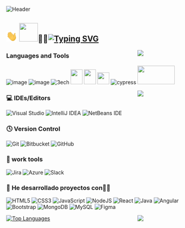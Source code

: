 
![Header](https://i.ibb.co/qgRrsv3/github-header-image.png)



## <img src="https://raw.githubusercontent.com/ABSphreak/ABSphreak/master/gifs/Hi.gif " width="30">  <img height="50" width="50" src=https://user-images.githubusercontent.com/86696439/227633184-aab4e2bf-25c3-4a36-a950-d0fc5c14bead.png />:test_tube:✨[![Typing SVG](https://readme-typing-svg.demolab.com?font=Fira+Code&pause=1000&background=2041FF00&random=false&width=435&lines=Full+Stack+Developer+-+QA)](https://git.io/typing-svg)

<img align="right" src="https://user-images.githubusercontent.com/65187002/144930161-2f783401-8d27-4fdf-a2f7-cc0ba32f1f1f.gif" width="30%" style="display:inline;">

### Languages and Tools

![image](https://upload.wikimedia.org/wikipedia/en/thumb/3/30/Java_programming_language_logo.svg/70px-Java_programming_language_logo.svg.png)
![image](https://user-images.githubusercontent.com/86696439/150569192-afe03bba-fd41-4689-a0a8-480e85ba8c9c.png)
![3ech](https://static.wixstatic.com/media/012557_1c89757f2a9c4a878cfde8b24cf1d997~mv2.png/v1/fit/w_51%2Ch_51%2Cal_c/file.png) 
<img height="40" width="32" src="https://cdn.icon-icons.com/icons2/2699/PNG/512/python_vertical_logo_icon_168039.png" />
<img height="40" width="32" src="https://upload.wikimedia.org/wikipedia/commons/thumb/6/6a/JavaScript-logo.png/600px-JavaScript-logo.png" />
<img height="32" width="32" src="https://upload.wikimedia.org/wikipedia/commons/thumb/d/d5/Selenium_Logo.png/220px-Selenium_Logo.png" />
![cypress](https://img.shields.io/badge/-cypress-%23E5E5E5?style=for-the-badge&logo=cypress&logoColor=058a5e)
<img height="50" width="100" src="https://media.licdn.com/dms/image/D4D12AQGWcSInOgklkw/article-cover_image-shrink_600_2000/0/1664800435918?e=2147483647&v=beta&t=Q4otFvD0-FQtg0vWQtvVCGGg0dxaKfMKyVRlEI7GfCw"/>

<img align="right" src="https://user-images.githubusercontent.com/65187002/144930161-2f783401-8d27-4fdf-a2f7-cc0ba32f1f1f.gif" width="30%" style="display:inline;">


### 💻 IDEs/Editors
![Visual Studio](https://img.shields.io/badge/Visual%20Studio-5C2D91.svg?style=for-the-badge&logo=visual-studio&logoColor=white)
 ![IntelliJ IDEA](https://img.shields.io/badge/IntelliJIDEA-000000.svg?style=for-the-badge&logo=intellij-idea&logoColor=white)
 ![NetBeans IDE](https://img.shields.io/badge/NetBeansIDE-1B6AC6.svg?style=for-the-badge&logo=apache-netbeans-ide&logoColor=white)

 ### 🕓 Version Control
 ![Git](https://img.shields.io/badge/git-%23F05033.svg?style=for-the-badge&logo=git&logoColor=white)
 ![Bitbucket](https://img.shields.io/badge/bitbucket-%230047B3.svg?style=for-the-badge&logo=bitbucket&logoColor=white)
 ![GitHub](https://img.shields.io/badge/github-%23121011.svg?style=for-the-badge&logo=github&logoColor=white)

### :calendar: work tools 
![Jira](https://img.shields.io/badge/jira-%230A0FFF.svg?style=for-the-badge&logo=jira&logoColor=white)
![Azure](https://img.shields.io/badge/azure-%230072C6.svg?style=for-the-badge&logo=microsoftazure&logoColor=white)
![Slack](https://img.shields.io/badge/Slack-4A154B?style=for-the-badge&logo=slack&logoColor=white)

### 🌱 **He desarrollado proyectos  con**👩‍💻
![HTML5](https://img.shields.io/badge/html5-%23E34F26.svg?style=for-the-badge&logo=html5&logoColor=white)
![CSS3](https://img.shields.io/badge/css3-%231572B6.svg?style=for-the-badge&logo=css3&logoColor=white)
![JavaScript](https://img.shields.io/badge/javascript-%23323330.svg?style=for-the-badge&logo=javascript&logoColor=%23F7DF1E)
![NodeJS](https://img.shields.io/badge/node.js-6DA55F?style=for-the-badge&logo=node.js&logoColor=white)
![React](https://img.shields.io/badge/react-%2320232a.svg?style=for-the-badge&logo=react&logoColor=%2361DAFB)
![Java](https://img.shields.io/badge/java-%23ED8B00.svg?style=for-the-badge&logo=java&logoColor=white)
![Angular](https://img.shields.io/badge/angular-%23DD0031.svg?style=for-the-badge&logo=angular&logoColor=white)
![Bootstrap](https://img.shields.io/badge/bootstrap-%23563D7C.svg?style=for-the-badge&logo=bootstrap&logoColor=white)
![MongoDB](https://img.shields.io/badge/MongoDB-%234ea94b.svg?style=for-the-badge&logo=mongodb&logoColor=white)
![MySQL](https://img.shields.io/badge/mysql-%2300f.svg?style=for-the-badge&logo=mysql&logoColor=white)
![Figma](https://img.shields.io/badge/figma-%23F24E1E.svg?style=for-the-badge&logo=figma&logoColor=white)

<img align="right" src="https://user-images.githubusercontent.com/65187002/144930161-2f783401-8d27-4fdf-a2f7-cc0ba32f1f1f.gif" width="30%" style="display:inline;">

[![Top Languages](https://github-readme-stats.vercel.app/api/top-langs/?username=kathBD&layout=compact&langs_count=6&hide=assembly&theme=dark)](https://github.com/kathBD)





   
    
  
        
 
    
 
 
 



